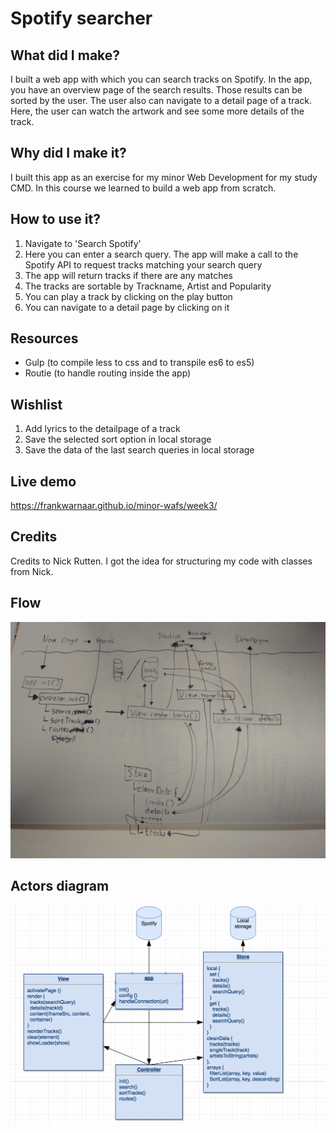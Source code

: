 # Spotify searcher

## What did I make?
I built a web app with which you can search tracks on Spotify. In the app, you have an overview page of the search results. Those results can be sorted by the user. The user also can navigate to a detail page of a track. Here, the user can watch the artwork and see some more details of the track.

## Why did I make it?
I built this app as an exercise for my minor Web Development for my study CMD. In this course we learned to build a web app from scratch.

## How to use it?
1. Navigate to 'Search Spotify'
2. Here you can enter a search query. The app will make a call to the Spotify API to request tracks matching your search query
3. The app will return tracks if there are any matches
4. The tracks are sortable by Trackname, Artist and Popularity
5. You can play a track by clicking on the play button
6. You can navigate to a detail page by clicking on it

## Resources
* Gulp (to compile less to css and to transpile es6 to es5)
* Routie (to handle routing inside the app)

## Wishlist
1. Add lyrics to the detailpage of a track
2. Save the selected sort option in local storage
3. Save the data of the last search queries in local storage

## Live demo
https://frankwarnaar.github.io/minor-wafs/week3/

## Credits
Credits to Nick Rutten. I got the idea for structuring my code with classes from Nick.

## Flow
<img src="https://raw.githubusercontent.com/Frankwarnaar/minor-wafs/master/IMG_20170303_093452271.jpg">

## Actors diagram
<img src="https://raw.githubusercontent.com/Frankwarnaar/minor-wafs/master/Schermafbeelding%202017-03-03%20om%2009.34.07.png">
